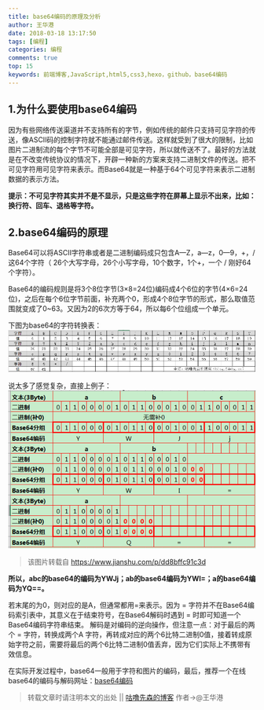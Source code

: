 ```yaml
---
title: base64编码的原理及分析
author: 王华港
date: 2018-03-18 13:17:50
tags: [编程]
categories: 编程
comments: true
top: 15
keywords: 前端博客,JavaScript,html5,css3,hexo，github，base64编码
---
```



## 1.为什么要使用base64编码
因为有些网络传送渠道并不支持所有的字节，例如传统的邮件只支持可见字符的传送，像ASCII码的控制字符就不能通过邮件传送。这样就受到了很大的限制，比如图片二进制流的每个字节不可能全部是可见字符，所以就传送不了。最好的方法就是在不改变传统协议的情况下，开辟一种新的方案来支持二进制文件的传送。把不可见字符用可见字符来表示。而Base64就是一种基于64个可见字符来表示二进制数据的表示方法。


**提示：不可见字符其实并不是不显示，只是这些字符在屏幕上显示不出来，比如：换行符、回车、退格等字符。**

## 2.base64编码的原理

Base64可以将ASCII字符串或者是二进制编码成只包含A—Z，a—z，0—9，+，/ 这64个字符（ 26个大写字母，26个小写字母，10个数字，1个+，一个 / 刚好64个字符）。

Base64的编码规则是将3个8位字节(3×8=24位)编码成4个6位的字节(4×6=24位)，之后在每个6位字节前面，补充两个0，形成4个8位字节的形式，那么取值范围就变成了0~63。又因为2的6次方等于64，所以每6个位组成一个单元。

下图为base64的字符转换表：
![base64转换表](/images/base64.png)

说太多了感觉复杂，直接上例子：
![base64举例](/images/base64_ex.png)
>该图片转载自 https://www.jianshu.com/p/dd8bffc91c3d

**所以，abc的base64的编码为YWJj；ab的base64编码为YWI=；a的base64编码为YQ==。**     

若末尾的为0，则对应的是A，但通常都用=来表示。因为 = 字符并不在Base64编码索引表中，其意义在于结束符号，在Base64解码时遇到 = 时即可知道一个Base64编码字符串结束。
解码是对编码的逆向操作，但注意一点：对于最后的两个 = 字符，转换成两个A 字符，再转成对应的两个6比特二进制0值，接着转成原始字符之前，需要将最后的两个6比特二进制0值丢弃，因为它们实际上不携带有效信息。

在实际开发过程中，base64一般用于字符和图片的编码，最后，推荐一个在线base64的编码与解码网址：[base64编码](http://base64.xpcha.com/)

>转载文章时请注明本文的出处 || [咕噜先森的博客](http://www.blog.54whg.cn) 作者->@王华港


<!-- 使用的畅言，需要登录才能评论 -->
<!--PC和WAP自适应版-->
<div id="SOHUCS" ></div> 
<script type="text/javascript"> 
(function(){ 
var appid = 'cytwgR9dH'; 
var conf = 'prod_53da0a0237084cb0ef4f9961be957c5d'; 
var width = window.innerWidth || document.documentElement.clientWidth; 
if (width < 960) { 
window.document.write('<script id="changyan_mobile_js" charset="utf-8" type="text/javascript" src="http://changyan.sohu.com/upload/mobile/wap-js/changyan_mobile.js?client_id=' + appid + '&conf=' + conf + '"><\/script>'); } else { var loadJs=function(d,a){var c=document.getElementsByTagName("head")[0]||document.head||document.documentElement;var b=document.createElement("script");b.setAttribute("type","text/javascript");b.setAttribute("charset","UTF-8");b.setAttribute("src",d);if(typeof a==="function"){if(window.attachEvent){b.onreadystatechange=function(){var e=b.readyState;if(e==="loaded"||e==="complete"){b.onreadystatechange=null;a()}}}else{b.onload=a}}c.appendChild(b)};loadJs("http://changyan.sohu.com/upload/changyan.js",function(){window.changyan.api.config({appid:appid,conf:conf})}); } })(); </script>


<script>
var _hmt = _hmt || [];
(function() {
  var hm = document.createElement("script");
  hm.src = "https://hm.baidu.com/hm.js?cb26b3220fad854a3119dd8d11ddc6eb";
  var s = document.getElementsByTagName("script")[0]; 
  s.parentNode.insertBefore(hm, s);
})();
</script>
 